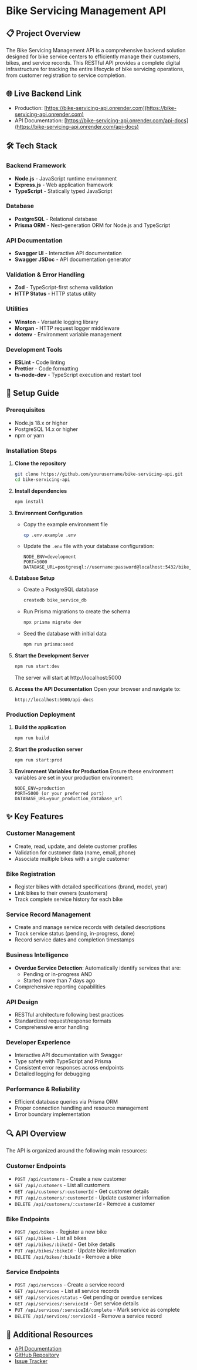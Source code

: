# Bike Servicing Management API

## 📋 Project Overview

The Bike Servicing Management API is a comprehensive backend solution designed for bike service centers to efficiently manage their customers, bikes, and service records. This RESTful API provides a complete digital infrastructure for tracking the entire lifecycle of bike servicing operations, from customer registration to service completion.

## 🌐 Live Backend Link

- Production: [https://bike-servicing-api.onrender.com](https://bike-servicing-api.onrender.com)
- API Documentation: [https://bike-servicing-api.onrender.com/api-docs](https://bike-servicing-api.onrender.com/api-docs)

## 🛠️ Tech Stack

### Backend Framework

- **Node.js** - JavaScript runtime environment
- **Express.js** - Web application framework
- **TypeScript** - Statically typed JavaScript

### Database

- **PostgreSQL** - Relational database
- **Prisma ORM** - Next-generation ORM for Node.js and TypeScript

### API Documentation

- **Swagger UI** - Interactive API documentation
- **Swagger JSDoc** - API documentation generator

### Validation & Error Handling

- **Zod** - TypeScript-first schema validation
- **HTTP Status** - HTTP status utility

### Utilities

- **Winston** - Versatile logging library
- **Morgan** - HTTP request logger middleware
- **dotenv** - Environment variable management

### Development Tools

- **ESLint** - Code linting
- **Prettier** - Code formatting
- **ts-node-dev** - TypeScript execution and restart tool

## 🚀 Setup Guide

### Prerequisites

- Node.js 18.x or higher
- PostgreSQL 14.x or higher
- npm or yarn

### Installation Steps

1. **Clone the repository**

   ```bash
   git clone https://github.com/yourusername/bike-servicing-api.git
   cd bike-servicing-api
   ```

2. **Install dependencies**

   ```bash
   npm install
   ```

3. **Environment Configuration**

   - Copy the example environment file
     ```bash
     cp .env.example .env
     ```
   - Update the `.env` file with your database configuration:
     ```
     NODE_ENV=development
     PORT=5000
     DATABASE_URL=postgresql://username:password@localhost:5432/bike_service_db
     ```

4. **Database Setup**

   - Create a PostgreSQL database
     ```bash
     createdb bike_service_db
     ```
   - Run Prisma migrations to create the schema
     ```bash
     npx prisma migrate dev
     ```
   - Seed the database with initial data
     ```bash
     npm run prisma:seed
     ```

5. **Start the Development Server**

   ```bash
   npm run start:dev
   ```

   The server will start at http://localhost:5000

6. **Access the API Documentation**
   Open your browser and navigate to:
   ```
   http://localhost:5000/api-docs
   ```

### Production Deployment

1. **Build the application**

   ```bash
   npm run build
   ```

2. **Start the production server**

   ```bash
   npm run start:prod
   ```

3. **Environment Variables for Production**
   Ensure these environment variables are set in your production environment:
   ```
   NODE_ENV=production
   PORT=5000 (or your preferred port)
   DATABASE_URL=your_production_database_url
   ```

## ✨ Key Features

### Customer Management

- Create, read, update, and delete customer profiles
- Validation for customer data (name, email, phone)
- Associate multiple bikes with a single customer

### Bike Registration

- Register bikes with detailed specifications (brand, model, year)
- Link bikes to their owners (customers)
- Track complete service history for each bike

### Service Record Management

- Create and manage service records with detailed descriptions
- Track service status (pending, in-progress, done)
- Record service dates and completion timestamps

### Business Intelligence

- **Overdue Service Detection**: Automatically identify services that are:
  - Pending or in-progress AND
  - Started more than 7 days ago
- Comprehensive reporting capabilities

### API Design

- RESTful architecture following best practices
- Standardized request/response formats
- Comprehensive error handling

### Developer Experience

- Interactive API documentation with Swagger
- Type safety with TypeScript and Prisma
- Consistent error responses across endpoints
- Detailed logging for debugging

### Performance & Reliability

- Efficient database queries via Prisma ORM
- Proper connection handling and resource management
- Error boundary implementation

## 🔍 API Overview

The API is organized around the following main resources:

### Customer Endpoints

- `POST /api/customers` - Create a new customer
- `GET /api/customers` - List all customers
- `GET /api/customers/:customerId` - Get customer details
- `PUT /api/customers/:customerId` - Update customer information
- `DELETE /api/customers/:customerId` - Remove a customer

### Bike Endpoints

- `POST /api/bikes` - Register a new bike
- `GET /api/bikes` - List all bikes
- `GET /api/bikes/:bikeId` - Get bike details
- `PUT /api/bikes/:bikeId` - Update bike information
- `DELETE /api/bikes/:bikeId` - Remove a bike

### Service Endpoints

- `POST /api/services` - Create a service record
- `GET /api/services` - List all service records
- `GET /api/services/status` - Get pending or overdue services
- `GET /api/services/:serviceId` - Get service details
- `PUT /api/services/:serviceId/complete` - Mark service as complete
- `DELETE /api/services/:serviceId` - Remove a service record

## 📑 Additional Resources

- [API Documentation](https://bike-servicing-api.onrender.com/api-docs)
- [GitHub Repository](https://github.com/yourusername/bike-servicing-api)
- [Issue Tracker](https://github.com/yourusername/bike-servicing-api/issues)
